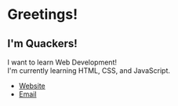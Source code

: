 # Greetings!
## I'm Quackers!
I want to learn Web Development!<br>
I'm currently learning HTML, CSS, and JavaScript.<br>

- [Website](https://quackersncheese.github.io/QuackersNCheese/)  
- [Email](mailto:Quacktastrophe@protonmail.com)

